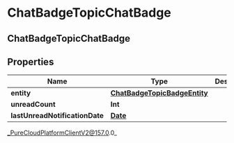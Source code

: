 # ChatBadgeTopicChatBadge

## ChatBadgeTopicChatBadge

## Properties

|Name | Type | Description | Notes|
|------------ | ------------- | ------------- | -------------|
| **entity** | [**ChatBadgeTopicBadgeEntity**](ChatBadgeTopicBadgeEntity) |  | [optional] |
| **unreadCount** | **Int** |  | [optional] |
| **lastUnreadNotificationDate** | [**Date**](Date) |  | [optional] |



_PureCloudPlatformClientV2@157.0.0_
